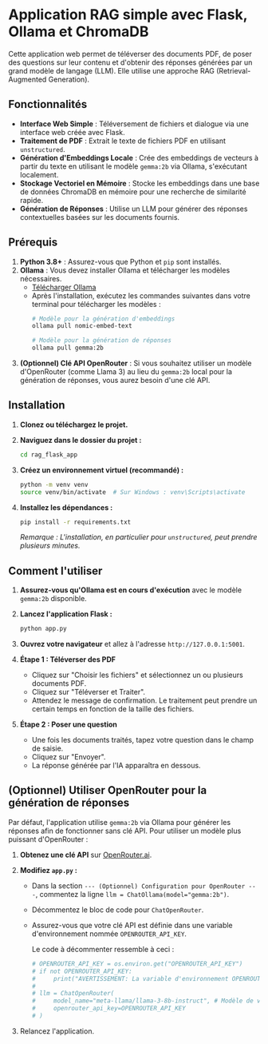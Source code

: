 # Application RAG simple avec Flask, Ollama et ChromaDB

Cette application web permet de téléverser des documents PDF, de poser des questions sur leur contenu et d'obtenir des réponses générées par un grand modèle de langage (LLM). Elle utilise une approche RAG (Retrieval-Augmented Generation).

## Fonctionnalités

- **Interface Web Simple** : Téléversement de fichiers et dialogue via une interface web créée avec Flask.
- **Traitement de PDF** : Extrait le texte de fichiers PDF en utilisant `unstructured`.
- **Génération d'Embeddings Locale** : Crée des embeddings de vecteurs à partir du texte en utilisant le modèle `gemma:2b` via Ollama, s'exécutant localement.
- **Stockage Vectoriel en Mémoire** : Stocke les embeddings dans une base de données ChromaDB en mémoire pour une recherche de similarité rapide.
- **Génération de Réponses** : Utilise un LLM pour générer des réponses contextuelles basées sur les documents fournis.

## Prérequis

1.  **Python 3.8+** : Assurez-vous que Python et `pip` sont installés.
2.  **Ollama** : Vous devez installer Ollama et télécharger les modèles nécessaires.
    - [Télécharger Ollama](https://ollama.com/)
    - Après l'installation, exécutez les commandes suivantes dans votre terminal pour télécharger les modèles :
      ```bash
      # Modèle pour la génération d'embeddings
      ollama pull nomic-embed-text

      # Modèle pour la génération de réponses
      ollama pull gemma:2b
      ```
3.  **(Optionnel) Clé API OpenRouter** : Si vous souhaitez utiliser un modèle d'OpenRouter (comme Llama 3) au lieu du `gemma:2b` local pour la génération de réponses, vous aurez besoin d'une clé API.

## Installation

1.  **Clonez ou téléchargez le projet.**

2.  **Naviguez dans le dossier du projet :**
    ```bash
    cd rag_flask_app
    ```

3.  **Créez un environnement virtuel (recommandé) :**
    ```bash
    python -m venv venv
    source venv/bin/activate  # Sur Windows : venv\Scripts\activate
    ```

4.  **Installez les dépendances :**
    ```bash
    pip install -r requirements.txt
    ```
    *Remarque : L'installation, en particulier pour `unstructured`, peut prendre plusieurs minutes.*

## Comment l'utiliser

1.  **Assurez-vous qu'Ollama est en cours d'exécution** avec le modèle `gemma:2b` disponible.

2.  **Lancez l'application Flask :**
    ```bash
    python app.py
    ```

3.  **Ouvrez votre navigateur** et allez à l'adresse `http://127.0.0.1:5001`.

4.  **Étape 1 : Téléverser des PDF**
    - Cliquez sur "Choisir les fichiers" et sélectionnez un ou plusieurs documents PDF.
    - Cliquez sur "Téléverser et Traiter".
    - Attendez le message de confirmation. Le traitement peut prendre un certain temps en fonction de la taille des fichiers.

5.  **Étape 2 : Poser une question**
    - Une fois les documents traités, tapez votre question dans le champ de saisie.
    - Cliquez sur "Envoyer".
    - La réponse générée par l'IA apparaîtra en dessous.

## (Optionnel) Utiliser OpenRouter pour la génération de réponses

Par défaut, l'application utilise `gemma:2b` via Ollama pour générer les réponses afin de fonctionner sans clé API. Pour utiliser un modèle plus puissant d'OpenRouter :

1.  **Obtenez une clé API** sur [OpenRouter.ai](https://openrouter.ai/).

2.  **Modifiez `app.py` :**
    - Dans la section `--- (Optionnel) Configuration pour OpenRouter ---`, commentez la ligne `llm = ChatOllama(model="gemma:2b")`.
    - Décommentez le bloc de code pour `ChatOpenRouter`.
    - Assurez-vous que votre clé API est définie dans une variable d'environnement nommée `OPENROUTER_API_KEY`.

      Le code à décommenter ressemble à ceci :
      ```python
      # OPENROUTER_API_KEY = os.environ.get("OPENROUTER_API_KEY")
      # if not OPENROUTER_API_KEY:
      #     print("AVERTISSEMENT: La variable d'environnement OPENROUTER_API_KEY n'est pas définie ou est vide.")
      #
      # llm = ChatOpenRouter(
      #     model_name="meta-llama/llama-3-8b-instruct", # Modèle de votre choix
      #     openrouter_api_key=OPENROUTER_API_KEY
      # )
      ```
3.  Relancez l'application.